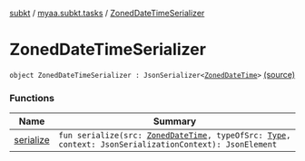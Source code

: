 [subkt](../../index.md) / [myaa.subkt.tasks](../index.md) / [ZonedDateTimeSerializer](./index.md)

# ZonedDateTimeSerializer

`object ZonedDateTimeSerializer : JsonSerializer<`[`ZonedDateTime`](https://docs.oracle.com/javase/9/docs/api/java/time/ZonedDateTime.html)`>` [(source)](https://github.com/Myaamori/SubKt/blob/0.1.4/src/main/kotlin/myaa/subkt/tasks/discordtask.kt#L39)

### Functions

| Name | Summary |
|---|---|
| [serialize](serialize.md) | `fun serialize(src: `[`ZonedDateTime`](https://docs.oracle.com/javase/9/docs/api/java/time/ZonedDateTime.html)`, typeOfSrc: `[`Type`](https://docs.oracle.com/javase/9/docs/api/java/lang/reflect/Type.html)`, context: JsonSerializationContext): JsonElement` |
